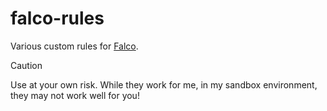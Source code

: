 # falco-rules

Various custom rules for [Falco](https://falco.org/).

> [!CAUTION]
>  Use at your own risk. While they work for me, in my sandbox environment, they may not work well for you!

